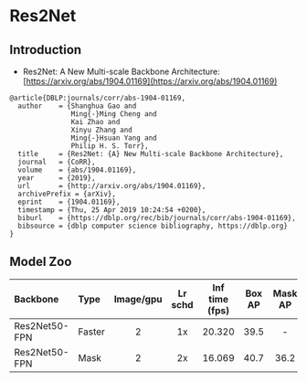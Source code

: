 # Res2Net

## Introduction

- Res2Net: A New Multi-scale Backbone Architecture: [https://arxiv.org/abs/1904.01169](https://arxiv.org/abs/1904.01169)

```
@article{DBLP:journals/corr/abs-1904-01169,
  author    = {Shanghua Gao and
               Ming{-}Ming Cheng and
               Kai Zhao and
               Xinyu Zhang and
               Ming{-}Hsuan Yang and
               Philip H. S. Torr},
  title     = {Res2Net: {A} New Multi-scale Backbone Architecture},
  journal   = {CoRR},
  volume    = {abs/1904.01169},
  year      = {2019},
  url       = {http://arxiv.org/abs/1904.01169},
  archivePrefix = {arXiv},
  eprint    = {1904.01169},
  timestamp = {Thu, 25 Apr 2019 10:24:54 +0200},
  biburl    = {https://dblp.org/rec/bib/journals/corr/abs-1904-01169},
  bibsource = {dblp computer science bibliography, https://dblp.org}
}
```


## Model Zoo

| Backbone                | Type           | Image/gpu | Lr schd | Inf time (fps) | Box AP | Mask AP |                           Download                           | Configs |
| :---------------------- | :------------- | :-------: | :-----: | :------------: | :----: | :-----: | :----------------------------------------------------------: | :-----: |
| Res2Net50-FPN            | Faster         |     2     |   1x    |     20.320     |  39.5  |    -    | - |  -  |
| Res2Net50-FPN            | Mask         |     2     |   2x    |     16.069     |  40.7  |    36.2    | - |  -  |
